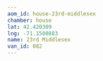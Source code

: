 ```yaml
---
aom_id: house-23rd-middlesex
chamber: house
lat: 42.420309
lng: -71.1500883
name: 23rd Middlesex
van_id: 082
---
```

